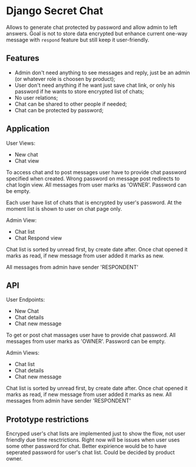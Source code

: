 # Django Secret Chat

Allows to generate chat protected by password and allow admin to left answers. Goal is not to store data encrypted but enhance current one-way message with `respond` feature but still keep it user-friendly.

## Features
- Admin don't need anything to see messages and reply, just be an admin (or whatever role is choosen by product);
- User don't need anything if he want just save chat link, or only his password if he wants to store encrypted list of chats;
- No user relations;
- Chat can be shared to other people if needed;
- Chat can be protected by password;


## Application

User Views:
- New chat
- Chat view

To access chat and to post messages user have to provide chat password specified when created.
Wrong password on message post redirects to chat login view. All messages from user marks as 'OWNER'.
Password can be empty.

Each user have list of chats that is encrypted by user's password. At the moment list is shown to user on chat page only.

Admin View:
- Chat list
- Chat Respond view

Chat list is sorted by unread first, by create date after. Once chat opened it marks as read, if new message from user added
it marks as new.

All messages from admin have sender 'RESPONDENT'

## API
User Endpoints:
- New Chat
- Chat details
- Chat new message

To get or post chat massages user have to provide chat password. All messages from user marks as 'OWNER'.
Password can be empty.

Admin Views:
- Chat list
- Chat details
- Chat new message

Chat list is sorted by unread first, by create date after. Once chat opened it marks as read, if new message from user added
it marks as new.
All messages from admin have sender 'RESPONDENT'


## Prototype restrictions
Encryped user's chat lists are implemented just to show the flow, not user friendly due time resctrictions. Right now will be issues when user uses some other password for chat. Better expirience would be to have seperated password for user's chat list. Could be decided by product owner.
